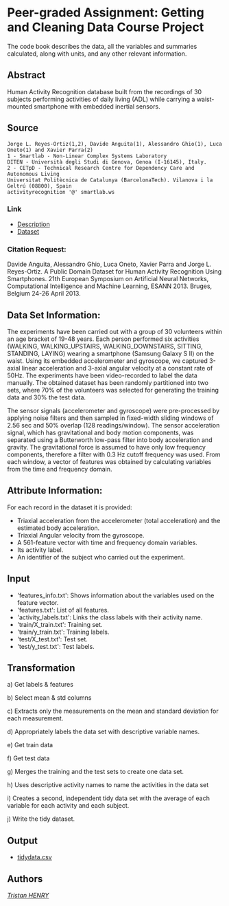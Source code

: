 # Peer-graded Assignment: Getting and Cleaning Data Course Project

The code book describes the data, all the variables and summaries calculated, along with units, and any other relevant information.

## Abstract
Human Activity Recognition database built from the recordings of 30 subjects performing activities of daily living (ADL) while carrying a waist-mounted smartphone with embedded inertial sensors.


## Source

```
Jorge L. Reyes-Ortiz(1,2), Davide Anguita(1), Alessandro Ghio(1), Luca Oneto(1) and Xavier Parra(2)
1 - Smartlab - Non-Linear Complex Systems Laboratory
DITEN - Università degli Studi di Genova, Genoa (I-16145), Italy.
2 - CETpD - Technical Research Centre for Dependency Care and Autonomous Living
Universitat Politècnica de Catalunya (BarcelonaTech). Vilanova i la Geltrú (08800), Spain
activityrecognition '@' smartlab.ws 
```

### Link
* [Description](http://archive.ics.uci.edu/ml/datasets/Human+Activity+Recognition+Using+Smartphones)
* [Dataset]( https://d396qusza40orc.cloudfront.net/getdata%2Fprojectfiles%2FUCI%20HAR%20Dataset.zip )

### Citation Request:
Davide Anguita, Alessandro Ghio, Luca Oneto, Xavier Parra and Jorge L. Reyes-Ortiz. A Public Domain Dataset for Human Activity Recognition Using Smartphones. 21th European Symposium on Artificial Neural Networks, Computational Intelligence and Machine Learning, ESANN 2013. Bruges, Belgium 24-26 April 2013. 

## Data Set Information:
The experiments have been carried out with a group of 30 volunteers within an age bracket of 19-48 years. Each person performed six activities (WALKING, WALKING_UPSTAIRS, WALKING_DOWNSTAIRS, SITTING, STANDING, LAYING) wearing a smartphone (Samsung Galaxy S II) on the waist. Using its embedded accelerometer and gyroscope, we captured 3-axial linear acceleration and 3-axial angular velocity at a constant rate of 50Hz. The experiments have been video-recorded to label the data manually. The obtained dataset has been randomly partitioned into two sets, where 70% of the volunteers was selected for generating the training data and 30% the test data.

The sensor signals (accelerometer and gyroscope) were pre-processed by applying noise filters and then sampled in fixed-width sliding windows of 2.56 sec and 50% overlap (128 readings/window). The sensor acceleration signal, which has gravitational and body motion components, was separated using a Butterworth low-pass filter into body acceleration and gravity. The gravitational force is assumed to have only low frequency components, therefore a filter with 0.3 Hz cutoff frequency was used. From each window, a vector of features was obtained by calculating variables from the time and frequency domain.

## Attribute Information:
For each record in the dataset it is provided:
- Triaxial acceleration from the accelerometer (total acceleration) and the estimated body acceleration.
- Triaxial Angular velocity from the gyroscope.
- A 561-feature vector with time and frequency domain variables.
- Its activity label.
- An identifier of the subject who carried out the experiment. 


## Input
* 'features_info.txt': Shows information about the variables used on the feature vector.
* 'features.txt': List of all features.
* 'activity_labels.txt': Links the class labels with their activity name.
* 'train/X_train.txt': Training set.
* 'train/y_train.txt': Training labels.
* 'test/X_test.txt': Test set.
* 'test/y_test.txt': Test labels.

## Transformation

a) Get labels & features 

b) Select mean & std columns

c) Extracts only the measurements on the mean and standard deviation for each measurement.

d) Appropriately labels the data set with descriptive variable names. 

e) Get train data 

f) Get test data 

g) Merges the training and the test sets to create one data set.

h) Uses descriptive activity names to name the activities in the data set

i) Creates a second, independent tidy data set with the average of each variable for each activity and each subject.

j) Write the tidy dataset.

## Output

* [tidydata.csv](tidydata.csv)

## Authors

[*Tristan HENRY*](https://github.com/tristanry)
